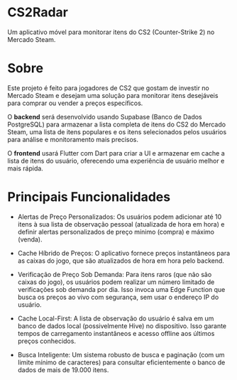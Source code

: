 # CS2Radar

Um aplicativo móvel para monitorar itens do CS2 (Counter-Strike 2) no Mercado Steam.

# Sobre

Este projeto é feito para jogadores de CS2 que gostam de investir no Mercado Steam e desejam uma solução para monitorar itens desejáveis para comprar ou vender a preços específicos.

O **backend** será desenvolvido usando Supabase (Banco de Dados PostgreSQL) para armazenar a lista completa de itens do CS2 do Mercado Steam, uma lista de itens populares e os itens selecionados pelos usuários para análise e monitoramento mais precisos.

O **frontend** usará Flutter com Dart para criar a UI e armazenar em cache a lista de itens do usuário, oferecendo uma experiência de usuário melhor e mais rápida.

# Principais Funcionalidades

- Alertas de Preço Personalizados: Os usuários podem adicionar até 10 itens à sua lista de observação pessoal (atualizada de hora em hora) e definir alertas personalizados de preço mínimo (compra) e máximo (venda).

- Cache Híbrido de Preços: O aplicativo fornece preços instantâneos para as caixas do jogo, que são atualizados de hora em hora pelo backend.

- Verificação de Preço Sob Demanda: Para itens raros (que não são caixas do jogo), os usuários podem realizar um número limitado de verificações sob demanda por dia. Isso invoca uma Edge Function que busca os preços ao vivo com segurança, sem usar o endereço IP do usuário.

- Cache Local-First: A lista de observação do usuário é salva em um banco de dados local (possivelmente Hive) no dispositivo. Isso garante tempos de carregamento instantâneos e acesso offline aos últimos preços conhecidos.

- Busca Inteligente: Um sistema robusto de busca e paginação (com um limite mínimo de caracteres) para consultar eficientemente o banco de dados de mais de 19.000 itens.
